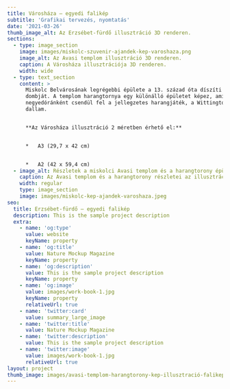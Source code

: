 ```yaml
---
title: Városháza – egyedi falikép
subtitle: 'Grafikai tervezés, nyomtatás'
date: '2021-03-26'
thumb_image_alt: Az Erzsébet-fürdő illusztráció 3D renderen.
sections:
  - type: image_section
    image: images/miskolc-szuvenir-ajandek-kep-varoshaza.png
    image_alt: Az Avasi templom illusztráció 3D renderen.
    caption: A Városháza illusztrációja 3D renderen.
    width: wide
  - type: text_section
    content: >
      Miskolc Belvárosának legrégebbi épülete a 13. század óta díszíti az Avas
      dombját. A templom harangtornya egy különálló épületet képez, amiből
      negyedóránként csendül fel a jellegzetes harangjáték, a Wittingtoni
      dallam.


      **Az Városháza illusztráció 2 méretben érhető el:**


      *   A3 (29,7 x 42 cm)


      *   A2 (42 x 59,4 cm)
  - image_alt: Részletek a miskolci Avasi templom és a harangtorony épületeiről.
    caption: Az Avasi templom és a harangtorony részletei az illusztráción.
    width: regular
    type: image_section
    image: images/miskolc-kep-ajandek-varoshaza.jpeg
seo:
  title: Erzsébet-fürdő – egyedi falikép
  description: This is the sample project description
  extra:
    - name: 'og:type'
      value: website
      keyName: property
    - name: 'og:title'
      value: Nature Mockup Magazine
      keyName: property
    - name: 'og:description'
      value: This is the sample project description
      keyName: property
    - name: 'og:image'
      value: images/work-book-1.jpg
      keyName: property
      relativeUrl: true
    - name: 'twitter:card'
      value: summary_large_image
    - name: 'twitter:title'
      value: Nature Mockup Magazine
    - name: 'twitter:description'
      value: This is the sample project description
    - name: 'twitter:image'
      value: images/work-book-1.jpg
      relativeUrl: true
layout: project
thumb_image: images/avasi-templom-harangtorony-kep-illusztració-falikep (1).png
---
```

